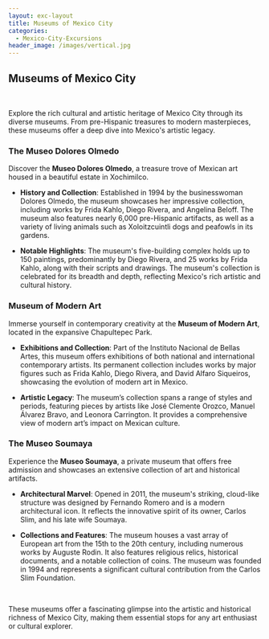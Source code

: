 ```yaml
---
layout: exc-layout
title: Museums of Mexico City
categories:
  - Mexico-City-Excursions
header_image: /images/vertical.jpg
---
```

## Museums of Mexico City

&nbsp;

Explore the rich cultural and artistic heritage of Mexico City through its diverse museums. From pre-Hispanic treasures to modern masterpieces, these museums offer a deep dive into Mexico's artistic legacy.

### The Museo Dolores Olmedo

Discover the **Museo Dolores Olmedo**, a treasure trove of Mexican art housed in a beautiful estate in Xochimilco.

- **History and Collection**: Established in 1994 by the businesswoman Dolores Olmedo, the museum showcases her impressive collection, including works by Frida Kahlo, Diego Rivera, and Angelina Beloff. The museum also features nearly 6,000 pre-Hispanic artifacts, as well as a variety of living animals such as Xoloitzcuintli dogs and peafowls in its gardens.

- **Notable Highlights**: The museum's five-building complex holds up to 150 paintings, predominantly by Diego Rivera, and 25 works by Frida Kahlo, along with their scripts and drawings. The museum's collection is celebrated for its breadth and depth, reflecting Mexico's rich artistic and cultural history.

### Museum of Modern Art

Immerse yourself in contemporary creativity at the **Museum of Modern Art**, located in the expansive Chapultepec Park.

- **Exhibitions and Collection**: Part of the Instituto Nacional de Bellas Artes, this museum offers exhibitions of both national and international contemporary artists. Its permanent collection includes works by major figures such as Frida Kahlo, Diego Rivera, and David Alfaro Siqueiros, showcasing the evolution of modern art in Mexico.

- **Artistic Legacy**: The museum’s collection spans a range of styles and periods, featuring pieces by artists like José Clemente Orozco, Manuel Álvarez Bravo, and Leonora Carrington. It provides a comprehensive view of modern art’s impact on Mexican culture.

### The Museo Soumaya

Experience the **Museo Soumaya**, a private museum that offers free admission and showcases an extensive collection of art and historical artifacts.

- **Architectural Marvel**: Opened in 2011, the museum's striking, cloud-like structure was designed by Fernando Romero and is a modern architectural icon. It reflects the innovative spirit of its owner, Carlos Slim, and his late wife Soumaya.

- **Collections and Features**: The museum houses a vast array of European art from the 15th to the 20th century, including numerous works by Auguste Rodin. It also features religious relics, historical documents, and a notable collection of coins. The museum was founded in 1994 and represents a significant cultural contribution from the Carlos Slim Foundation.

&nbsp;

These museums offer a fascinating glimpse into the artistic and historical richness of Mexico City, making them essential stops for any art enthusiast or cultural explorer.


